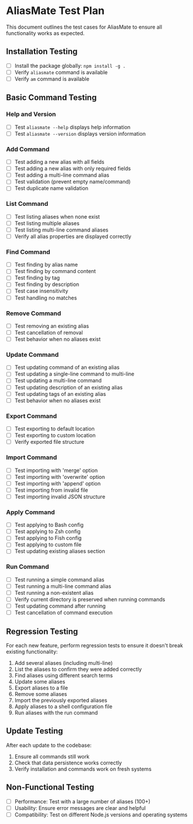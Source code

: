 # AliasMate Test Plan

This document outlines the test cases for AliasMate to ensure all functionality works as expected.

## Installation Testing

- [ ] Install the package globally: `npm install -g .`
- [ ] Verify `aliasmate` command is available
- [ ] Verify `am` command is available

## Basic Command Testing

### Help and Version

- [ ] Test `aliasmate --help` displays help information
- [ ] Test `aliasmate --version` displays version information

### Add Command

- [ ] Test adding a new alias with all fields
- [ ] Test adding a new alias with only required fields
- [ ] Test adding a multi-line command alias
- [ ] Test validation (prevent empty name/command)
- [ ] Test duplicate name validation

### List Command

- [ ] Test listing aliases when none exist
- [ ] Test listing multiple aliases
- [ ] Test listing multi-line command aliases
- [ ] Verify all alias properties are displayed correctly

### Find Command

- [ ] Test finding by alias name
- [ ] Test finding by command content
- [ ] Test finding by tag
- [ ] Test finding by description
- [ ] Test case insensitivity
- [ ] Test handling no matches

### Remove Command

- [ ] Test removing an existing alias
- [ ] Test cancellation of removal
- [ ] Test behavior when no aliases exist

### Update Command

- [ ] Test updating command of an existing alias
- [ ] Test updating a single-line command to multi-line
- [ ] Test updating a multi-line command
- [ ] Test updating description of an existing alias
- [ ] Test updating tags of an existing alias
- [ ] Test behavior when no aliases exist

### Export Command

- [ ] Test exporting to default location
- [ ] Test exporting to custom location
- [ ] Verify exported file structure

### Import Command

- [ ] Test importing with 'merge' option
- [ ] Test importing with 'overwrite' option
- [ ] Test importing with 'append' option
- [ ] Test importing from invalid file
- [ ] Test importing invalid JSON structure

### Apply Command

- [ ] Test applying to Bash config
- [ ] Test applying to Zsh config
- [ ] Test applying to Fish config
- [ ] Test applying to custom file
- [ ] Test updating existing aliases section

### Run Command

- [ ] Test running a simple command alias
- [ ] Test running a multi-line command alias
- [ ] Test running a non-existent alias
- [ ] Verify current directory is preserved when running commands
- [ ] Test updating command after running
- [ ] Test cancellation of command execution

## Regression Testing

For each new feature, perform regression tests to ensure it doesn't break existing functionality:

1. Add several aliases (including multi-line)
2. List the aliases to confirm they were added correctly
3. Find aliases using different search terms
4. Update some aliases
5. Export aliases to a file
6. Remove some aliases
7. Import the previously exported aliases
8. Apply aliases to a shell configuration file
9. Run aliases with the run command

## Update Testing

After each update to the codebase:

1. Ensure all commands still work
2. Check that data persistence works correctly
3. Verify installation and commands work on fresh systems

## Non-Functional Testing

- [ ] Performance: Test with a large number of aliases (100+)
- [ ] Usability: Ensure error messages are clear and helpful
- [ ] Compatibility: Test on different Node.js versions and operating systems
